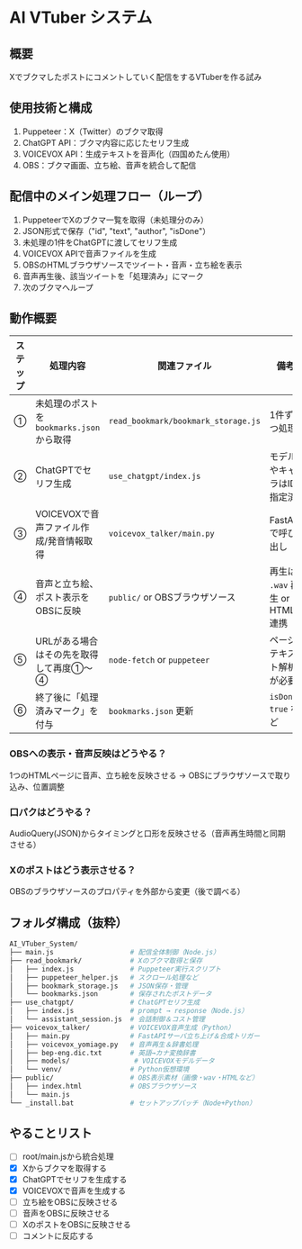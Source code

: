 # AI VTuber システム

## 概要

Xでブクマしたポストにコメントしていく配信をするVTuberを作る試み

## 使用技術と構成

1. Puppeteer：X（Twitter）のブクマ取得
2. ChatGPT API：ブクマ内容に応じたセリフ生成
3. VOICEVOX API：生成テキストを音声化（四国めたん使用）
4. OBS：ブクマ画面、立ち絵、音声を統合して配信

## 配信中のメイン処理フロー（ループ）

1. PuppeteerでXのブクマ一覧を取得（未処理分のみ）
2. JSON形式で保存（"id", "text", "author", "isDone"）
3. 未処理の1件をChatGPTに渡してセリフ生成
4. VOICEVOX APIで音声ファイルを生成
5. OBSのHTMLブラウザソースでツイート・音声・立ち絵を表示
6. 音声再生後、該当ツイートを「処理済み」にマーク
7. 次のブクマへループ

## 動作概要

| ステップ | 処理内容                           | 関連ファイル                              | 備考                      |
| ---- | ------------------------------ | ----------------------------------- | ----------------------- |
| ①    | 未処理のポストを `bookmarks.json` から取得 | `read_bookmark/bookmark_storage.js` | 1件ずつ処理                  |
| ②    | ChatGPTでセリフ生成                  | `use_chatgpt/index.js`              | モデルやキャラはID指定済           |
| ③    | VOICEVOXで音声ファイル作成/発音情報取得              | `voicevox_talker/main.py`           | FastAPIで呼び出し  |
| ④    | 音声と立ち絵、ポスト表示をOBSに反映            | `public/` or OBSブラウザソース             | 再生は `.wav` 再生 or HTML連携 |
| ⑤    | URLがある場合はその先を取得して再度①～④         | `node-fetch` or `puppeteer`         | ページテキスト解析が必要            |
| ⑥    | 終了後に「処理済みマーク」を付与               | `bookmarks.json` 更新                 | `isDone: true` など       |

### OBSへの表示・音声反映はどうやる？

1つのHTMLページに音声、立ち絵を反映させる → OBSにブラウザソースで取り込み、位置調整

### 口パクはどうやる？

AudioQuery(JSON)からタイミングと口形を反映させる（音声再生時間と同期させる）

### Xのポストはどう表示させる？

OBSのブラウザソースのプロパティを外部から変更（後で調べる）

## フォルダ構成（抜粋）

```bash
AI_VTuber_System/
├── main.js                   # 配信全体制御（Node.js）
├── read_bookmark/            # Xのブクマ取得と保存
│   ├── index.js              # Puppeteer実行スクリプト
│   ├── puppeteer_helper.js   # スクロール処理など
│   ├── bookmark_storage.js   # JSON保存・管理
│   └── bookmarks.json        # 保存されたポストデータ
├── use_chatgpt/              # ChatGPTセリフ生成
│   ├── index.js              # prompt → response（Node.js）
│   └── assistant_session.js  # 会話制御＆コスト管理
├── voicevox_talker/          # VOICEVOX音声生成（Python）
│   ├── main.py               # FastAPIサーバ立ち上げ＆合成トリガー
│   ├── voicevox_yomiage.py   # 音声再生＆辞書処理
│   ├── bep-eng.dic.txt       # 英語→カナ変換辞書
│   ├── models/                # VOICEVOXモデルデータ
│   └── venv/                 # Python仮想環境
├── public/                   # OBS表示素材（画像・wav・HTMLなど）
│   ├── index.html            # OBSブラウザソース
│   └── main.js
└── _install.bat              # セットアップバッチ（Node+Python）
```

## やることリスト

- [ ] root/main.jsから統合処理
- [x] Xからブクマを取得する
- [x] ChatGPTでセリフを生成する
- [x] VOICEVOXで音声を生成する
- [ ] 立ち絵をOBSに反映させる
- [ ] 音声をOBSに反映させる
- [ ] XのポストをOBSに反映させる
- [ ] コメントに反応する
